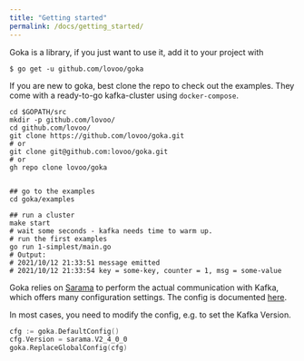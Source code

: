```yaml
---
title: "Getting started"
permalink: /docs/getting_started/
---
```



Goka is a library, if you just want to use it, add it to your project with
```shell
$ go get -u github.com/lovoo/goka
```


If you are new to goka, best clone the repo to check out the examples. They come with a ready-to-go kafka-cluster using `docker-compose`.

```
cd $GOPATH/src
mkdir -p github.com/lovoo/
cd github.com/lovoo/
git clone https://github.com/lovoo/goka.git
# or
git clone git@github.com:lovoo/goka.git
# or
gh repo clone lovoo/goka


## go to the examples
cd goka/examples

## run a cluster
make start
# wait some seconds - kafka needs time to warm up.
# run the first examples
go run 1-simplest/main.go
# Output:
# 2021/10/12 21:33:51 message emitted
# 2021/10/12 21:33:54 key = some-key, counter = 1, msg = some-value

```


Goka relies on [Sarama](https://github.com/Shopify/sarama) to perform the actual communication with Kafka, which offers many configuration settings. The config is documented [here](https://godoc.org/github.com/Shopify/sarama#Config).

In most cases, you need to modify the config, e.g. to set the Kafka Version.

```go
cfg := goka.DefaultConfig()
cfg.Version = sarama.V2_4_0_0
goka.ReplaceGlobalConfig(cfg)
```